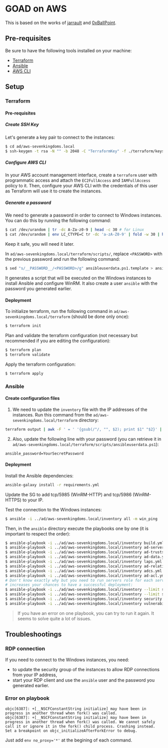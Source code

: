 # GOAD on AWS

This is based on the works of [jarrault](https://github.com/jarrault/GOAD/tree/azure/ad/azure-sevenkingdoms.local) and [0xBallPoint](https://github.com/0xBallpoint/LOAD).

## Pre-requisites

Be sure to have the following tools installed on your machine:

- [Terraform](https://www.terraform.io/downloads.html)
- [Ansible](https://docs.ansible.com/ansible/latest/installation_guide/intro_installation.html)
- [AWS CLI](https://docs.aws.amazon.com/cli/latest/userguide/cli-chap-install.html)

## Setup

### Terraform

#### Pre-requisites

##### Create SSH Key

Let's generate a key pair to connect to the instances:

```bash
$ cd ad/aws-sevenkingdoms.local
$ ssh-keygen -t rsa -N "" -b 2048 -C "TerraformKey" -f ./terraform/keys/TerraformKey
```

##### Configure AWS CLI

In your AWS account management interface, create a `terraform` user with programmatic access and attach the `EC2FullAccess` and `IAMFullAccess` policy to it. Then, configure your AWS CLI with the credentials of this user as Terraform will use it to create the instances.

##### Generate a password

We need to generate a password in order to connect to Windows instances. You can do this by running the following command:

```bash
$ cat /dev/urandom | tr -dc A-Za-z0-9 | head -c 30 # for Linux
$ cat /dev/urandom | env LC_CTYPE=C tr -dc 'a-zA-Z0-9' | fold -w 30 | head -n 1 # for MacOS
```

Keep it safe, you will need it later.

In `ad/aws-sevenkingdoms.local/terraform/scripts/`, replace `<PASSWORD>` with the previous password and run the following command:

```bash
$ sed "s/__PASSWORD__/<PASSWORD>/g" ansibleuserdata.ps1.template > ansibleuserdata.ps1
```

It generates a script that will be executed on the Windows instances to install Ansible and configure WinRM. It also create a user `ansible` with the password you generated earlier.

#### Deployment

To initialize terraform, run the following command in `ad/aws-sevenkingdoms.local/terraform` (should be done only once):

```bash
$ terraform init
```

Plan and validate the terraform configuration (not necessary but recommended if you are editing the configuration):

```bash
$ terraform plan
$ terraform validate
```

Apply the terraform configuration:

```bash
$ terraform apply
```

### Ansible

#### Create configuration files

1. We need to update the `inventory` file with the IP addresses of the instances. Run this command from the `ad/aws-sevenkingdoms.local/terraform` directory:

```bash
terraform output | awk -F ' = ' '{gsub(/"/, "", $2); print $1" "$2}' | while read -r key ip; do sed -i.bak "s/\($key ansible_host=\)[^ ]*/\1$ip/" ../inventory.template; mv ../inventory.template.bak ../inventory; done
```

2. Also, update the following line with your password (you can retrieve it in `ad/aws-sevenkingdoms.local/terraform/scripts/ansibleuserdata.ps1`):

```
ansible_password=YourSecretPassword
```

#### Deployment

Install the Ansible dependencies:

```bash
ansible-galaxy install -r requirements.yml
```

Update the SG to add tcp/5985 (WinRM-HTTP) and tcp/5986 (WinRM-HTTPS) to your IP.

Test the connection to the Windows instances:

```bash
$ ansible -i ../ad/aws-sevenkingdoms.local/inventory all -m win_ping
```

Then, in the `ansible` directory execute the playbooks one by one (it is important to respect the order):

```bash
$ ansible-playbook -i ../ad/aws-sevenkingdoms.local/inventory build.yml
$ ansible-playbook -i ../ad/aws-sevenkingdoms.local/inventory ad-servers.yml
$ ansible-playbook -i ../ad/aws-sevenkingdoms.local/inventory ad-trusts.yml
$ ansible-playbook -i ../ad/aws-sevenkingdoms.local/inventory ad-data.yml
$ ansible-playbook -i ../ad/aws-sevenkingdoms.local/inventory laps.yml
$ ansible-playbook -i ../ad/aws-sevenkingdoms.local/inventory ad-relations.yml
$ ansible-playbook -i ../ad/aws-sevenkingdoms.local/inventory adcs.yml
$ ansible-playbook -i ../ad/aws-sevenkingdoms.local/inventory ad-acl.yml
# Don't know exactly why but you need to run servers role for each server, it
# increases your chances to have a successful deployment:
$ ansible-playbook -i ../ad/aws-sevenkingdoms.local/inventory --limit srv02 servers.yml
$ ansible-playbook -i ../ad/aws-sevenkingdoms.local/inventory --limit srv03 servers.yml
$ ansible-playbook -i ../ad/aws-sevenkingdoms.local/inventory security.yml
$ ansible-playbook -i ../ad/aws-sevenkingdoms.local/inventory vulnerabilities.yml
```

> If you have an error on one playbook, you can try to run it again. It seems to solve quite a lot of issues.

## Troubleshootings

### RDP connection

If you need to connect to the Windows instances, you need:

- to update the security group of the instances to allow RDP connections from your IP address,
- start your RDP client and use the `ansible` user and the password you generated earlier.

### Error on playbook

```
objc[6387]: +[__NSCFConstantString initialize] may have been in progress in another thread when fork() was called.
objc[6387]: +[__NSCFConstantString initialize] may have been in progress in another thread when fork() was called. We cannot safely call it or ignore it in the fork() child process. Crashing instead. Set a breakpoint on objc_initializeAfterForkError to debug.
```

Just add `env no_proxy='*'` at the begining of each command.
